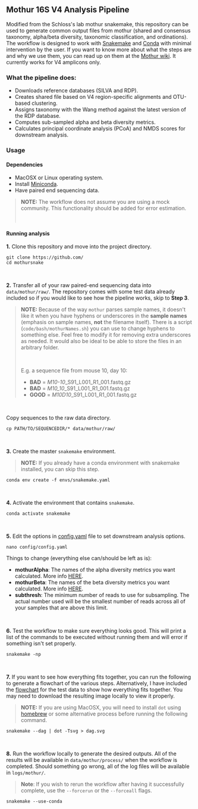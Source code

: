 ## Mothur 16S V4 Analysis Pipeline

Modified from the Schloss's lab mothur snakemake, this repository can be used to generate common output files from mothur (shared and consensus taxonomy, alpha/beta diversity, taxonomic classification, and ordinations). The workflow is designed to work with [Snakemake](https://snakemake.readthedocs.io/en/stable/) and [Conda](https://docs.conda.io/en/latest/) with minimal intervention by the user. If you want to know more about what the steps are and why we use them, you can read up on them at the [Mothur wiki](https://www.mothur.org/wiki/MiSeq_SOP). It currently works for V4 amplicons only.

### What the pipeline does:
* Downloads reference databases (SILVA and RDP).
* Creates shared file based on V4 region-specific alignments and OTU-based clustering.
* Assigns taxonomy with the Wang method against the latest version of the RDP database.
* Computes sub-sampled alpha and beta diversity metrics.
* Calculates principal coordinate analysis (PCoA) and NMDS scores for downstream analysis.

### Usage

#### Dependencies
* MacOSX or Linux operating system.
* Install [Miniconda](https://docs.conda.io/en/latest/miniconda.html).
* Have paired end sequencing data.
> **NOTE:** The workflow does not assume you are using a mock community. This functionality should be added for error estimation.
>
> <br />

#### Running analysis

**1.** Clone this repository and move into the project directory.
```
git clone https://github.com/
cd mothursnake
```

<br />

**2.** Transfer all of your raw paired-end sequencing data into `data/mothur/raw/`. The repository comes with some test data already included so if you would like to see how the pipeline works, skip to **Step 3**.
> **NOTE:** Because of the way `mothur` parses sample names, it doesn't like it when you have hyphens or underscores in the **sample names** (emphasis on sample names, **not** the filename itself). There is a script (`code/bash/mothurNames.sh`) you can use to change hyphens to something else. Feel free to modify it for removing extra underscores as needed. It would also be ideal to be able to store the files in an arbitrary folder.
>
> <br />
>
> E.g. a sequence file from mouse 10, day 10:  
> * **BAD** = *M10-10*_S91_L001_R1_001.fastq.gz  
> * **BAD** = *M10_10*_S91_L001_R1_001.fastq.gz  
> * **GOOD** = *M10D10*_S91_L001_R1_001.fastq.gz

<br />

Copy sequences to the raw data directory.
```
cp PATH/TO/SEQUENCEDIR/* data/mothur/raw/
```

<br />

**3.** Create the master `snakemake` environment.
> **NOTE:** If you already have a conda environment with snakemake installed, you can skip this step.
```
conda env create -f envs/snakemake.yaml
```

<br />

**4.** Activate the environment that contains `snakemake`.
```
conda activate snakemake
```

<br />

**5.** Edit the options in [config.yaml](config/config.yaml) file to set downstream analysis options.
```
nano config/config.yaml
```

Things to change (everything else can/should be left as is):
* **mothurAlpha**: The names of the alpha diversity metrics you want calculated. More info [HERE](https://www.mothur.org/wiki/Summary.single).
* **mothurBeta**: The names of the beta diversity metrics you want calculated. More info [HERE](https://www.mothur.org/wiki/Dist.shared).
* **subthresh**: The minimum number of reads to use for subsampling. The actual number used will be the smallest number of reads across all of your samples that are above this limit.

<br />

**6.** Test the workflow to make sure everything looks good. This will print a list of the commands to be executed without running them and will error if something isn't set properly.
```
snakemake -np
```

<br />

**7.** If you want to see how everything fits together, you can run the following to generate a flowchart of the various steps. Alternatively, I have included the [flowchart](dag.svg) for the test data to show how everything fits together. You may need to download the resulting image locally to view it properly.
> **NOTE:** If you are using MacOSX, you will need to install `dot` using [homebrew](https://brew.sh/) or some alternative process before running the following command.
```
snakemake --dag | dot -Tsvg > dag.svg
```

<br />

**8.** Run the workflow locally to generate the desired outputs. All of the results will be available in `data/mothur/process/` when the workflow is completed. Should something go wrong, all of the log files will be available in `logs/mothur/`.
> **Note**: If you wish to rerun the workflow after having it successfully complete, use the `--forcerun` or the `--forceall` flags.
```
snakemake --use-conda
```

<br />
